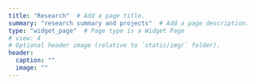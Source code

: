 ```yaml
---
title: "Research"  # Add a page title.
summary: "research summary and projects"  # Add a page description.
type: "widget_page"  # Page type is a Widget Page
# view: 4
# Optional header image (relative to `static/img/` folder).
header:
  caption: ""
  image: ""
---
```


